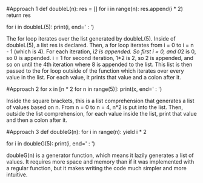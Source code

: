 
#Approach 1
def doubleL(n):
    res = []
    for i in range(n): res.append(i * 2)
    return res

for i in doubleL(5): 
    print(i, end=' : ')


The for loop iterates over the list generated by doubleL(5). 
Inside of doubleL(5), a list res is declared. Then, a for loop
iterates from i = 0 to i = n - 1 (which is 4). For each iteration,
i*2 is appended. So first i = 0, and 0*2 is 0, so 0 is appended.
i = 1 for second iteration, 1*2 is 2, so 2 is appended, and so on
until the 4th iteration where 8 is appended to the list. This
list is then passed to the for loop outside of the function which
iterates over every value in the list. For each value, it prints that value
and a colon after it.

#Approach 2
for x in [n * 2 for n in range(5)]:
    print(x, end=' : ')

Inside the square brackets, this is a list comprehension that generates a list of values 
based on n. From n = 0 to n = 4, n*2 is put into the list. Then, outside the list comprehension,
for each value inside the list, print that value and then a colon after it.



#Approach 3
def doubleG(n):
        for i in range(n):
            yield i * 2

for i in doubleG(5):
        print(i, end=' : ')

doubleG(n) is a generator function, which means it lazily generates a list of values. It requires more
space and memory than if it was implemented with a regular function, but it makes writing the code
much simpler and more intuitive.
